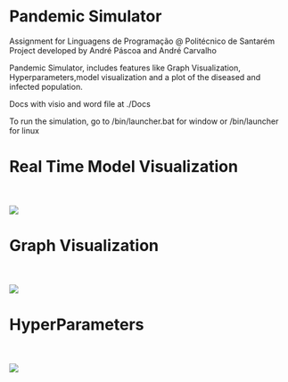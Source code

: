 # Pandemic Simulator

Assignment for Linguagens de Programação @ Politécnico de Santarém
Project developed by André Páscoa and André Carvalho

Pandemic Simulator, includes features like Graph Visualization, Hyperparameters,model visualization and a plot of the diseased and infected population.

Docs with visio and word file at ./Docs

To run the simulation, go to /bin/launcher.bat for window or /bin/launcher for linux

# Real Time Model Visualization

<br>
<br>
<img src="https://github.com/devandrepascoa/PandemicSimulation/blob/master/Docs/spreading.gif">

# Graph Visualization
<br>
<br>
<img src="https://github.com/devandrepascoa/PandemicSimulation/blob/master/Docs/graph.gif">

# HyperParameters

<br>
<br>
<img src="https://github.com/devandrepascoa/PandemicSimulation/blob/master/Docs/reset.gif">

